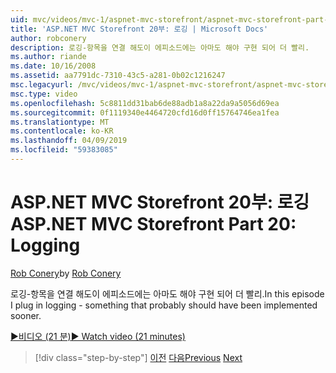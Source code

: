 ```yaml
---
uid: mvc/videos/mvc-1/aspnet-mvc-storefront/aspnet-mvc-storefront-part-20-logging
title: 'ASP.NET MVC Storefront 20부: 로깅 | Microsoft Docs'
author: robconery
description: 로깅-항목을 연결 해도이 에피소드에는 아마도 해야 구현 되어 더 빨리.
ms.author: riande
ms.date: 10/16/2008
ms.assetid: aa7791dc-7310-43c5-a281-0b02c1216247
msc.legacyurl: /mvc/videos/mvc-1/aspnet-mvc-storefront/aspnet-mvc-storefront-part-20-logging
msc.type: video
ms.openlocfilehash: 5c8811dd31bab6de88adb1a8a22da9a5056d69ea
ms.sourcegitcommit: 0f1119340e4464720cfd16d0ff15764746ea1fea
ms.translationtype: MT
ms.contentlocale: ko-KR
ms.lasthandoff: 04/09/2019
ms.locfileid: "59383085"
---
```

# <a name="aspnet-mvc-storefront-part-20-logging"></a><span data-ttu-id="2015b-103">ASP.NET MVC Storefront 20부: 로깅</span><span class="sxs-lookup"><span data-stu-id="2015b-103">ASP.NET MVC Storefront Part 20: Logging</span></span>

<span data-ttu-id="2015b-104">[Rob Conery](https://github.com/robconery)</span><span class="sxs-lookup"><span data-stu-id="2015b-104">by [Rob Conery](https://github.com/robconery)</span></span>

<span data-ttu-id="2015b-105">로깅-항목을 연결 해도이 에피소드에는 아마도 해야 구현 되어 더 빨리.</span><span class="sxs-lookup"><span data-stu-id="2015b-105">In this episode I plug in logging - something that probably should have been implemented sooner.</span></span>

[<span data-ttu-id="2015b-106">&#9654;비디오 (21 분)</span><span class="sxs-lookup"><span data-stu-id="2015b-106">&#9654; Watch video (21 minutes)</span></span>](https://channel9.msdn.com/Blogs/ASP-NET-Site-Videos/aspnet-mvc-storefront-part-20-logging)

> [!div class="step-by-step"]
> <span data-ttu-id="2015b-107">[이전](aspnet-mvc-storefront-part-19a-windows-workflow-followup.md)
> [다음](aspnet-mvc-storefront-part-21-order-manager-and-personalization.md)</span><span class="sxs-lookup"><span data-stu-id="2015b-107">[Previous](aspnet-mvc-storefront-part-19a-windows-workflow-followup.md)
[Next](aspnet-mvc-storefront-part-21-order-manager-and-personalization.md)</span></span>
